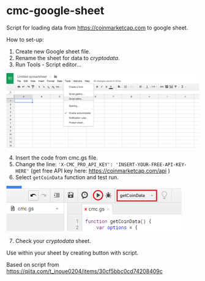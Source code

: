 # cmc-google-sheet
Script for loading data from https://coinmarketcap.com to google sheet.

How to set-up:
1. Create new Google sheet file.
2. Rename the sheet for data to *cryptodata*.
3. Run Tools - Script editor...

![Script Editor](tools.png)

4. Insert the code from cmc.gs file.
5. Change the line: `'X-CMC_PRO_API_KEY': 'INSERT-YOUR-FREE-API-KEY-HERE'` (get free API key here: https://coinmarketcap.com/api )
6. Select `getCoinData` function and test run.

![getCoinData function](getcoindata.png)

7. Check your *cryptodata* sheet.

Use within your sheet by creating button with script.

Based on script from https://qiita.com/t_inoue0204/items/30cf5bbc0cd74208409c

